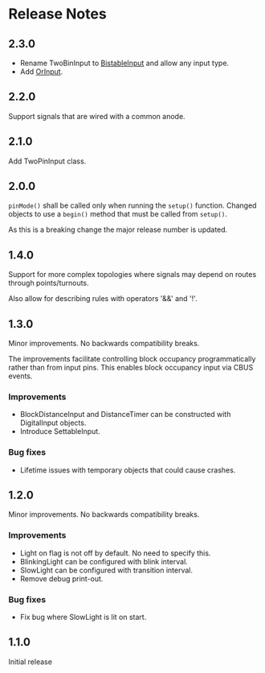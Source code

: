 # Release Notes

## 2.3.0
* Rename TwoBinInput to [BistableInput](Design.md#bistableinput) and allow any input type.
* Add [OrInput](Design.md#orinput).

## 2.2.0
Support signals that are wired with a common anode.

## 2.1.0
Add TwoPinInput class.

## 2.0.0
`pinMode()` shall be called only when running the `setup()` function.
Changed objects to use a `begin()` method that must be called from `setup()`.

As this is a breaking change the major release number is updated.

## 1.4.0
Support for more complex topologies where signals may depend
on routes through points/turnouts.

Also allow for describing rules with operators '&&' and '!'.

## 1.3.0
Minor improvements. No backwards compatibility breaks.

The improvements facilitate controlling block occupancy programmatically
rather than from input pins. 
This enables block occupancy input via CBUS events. 
### Improvements
* BlockDistanceInput and DistanceTimer can be constructed with 
  DigitalInput objects.
* Introduce SettableInput.
### Bug fixes
* Lifetime issues with temporary objects that could cause crashes.

## 1.2.0
Minor improvements. No backwards compatibility breaks.
### Improvements
* Light on flag is not off by default. No need to specify this.
* BlinkingLight can be configured with blink interval.
* SlowLight can be configured with transition interval.
* Remove debug print-out.
### Bug fixes
* Fix bug where SlowLight is lit on start.

## 1.1.0
Initial release